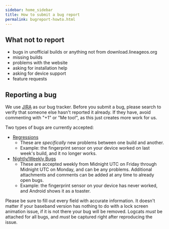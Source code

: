 ```yaml
---
sidebar: home_sidebar
title: How to submit a bug report
permalink: bugreport-howto.html
---
```


## What not to report
  - bugs in unofficial builds or anything not from download.lineageos.org
  - missing builds
  - problems with the website
  - asking for installation help
  - asking for device support
  - feature requests

## Reporting a bug

We use [JIRA](https://jira.lineageos.org) as our bug tracker. Before you submit a bug, please search to verify that someone else hasn't reported it already. If they have, avoid commenting with "+1" or "Me too!", as this just creates more work for us.

Two types of bugs are currently accepted:

  - [Regressions](https://jira.lineageos.org/browse/REGRESSION)
    - These are *specifically* new problems between one build and another.
    - Example: the fingerprint sensor on your device worked on last week's build, and it no longer works.
  - [Nightly/Weekly Bugs](https://jira.lineageos.org/browse/BUGBASH)
    - These are accepted weekly from Midnight UTC on Friday through Midnight UTC on Monday, and can be any problems. Additional attachments and comments can be added at any time to already open bugs.
    - Example: the fingerprint sensor on your device has never worked, and Android shows it as a toaster.

Please be sure to fill out every field with accurate information. It doesn't matter if your baseband version has nothing to do with a lock screen animation issue, if it is not there your bug will be removed. Logcats *must* be attached for all bugs, and *must* be captured right after reproducing the issue.
